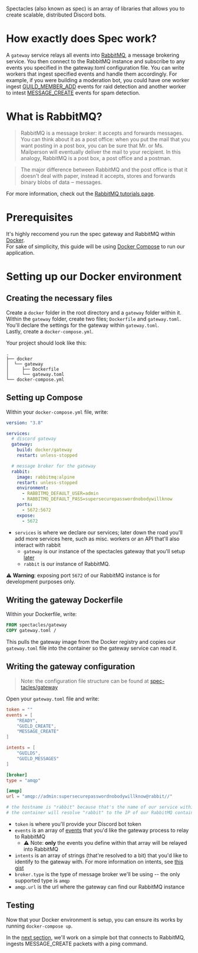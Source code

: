 Spectacles (also known as spec) is an array of libraries that allows you to create scalable, distributed Discord bots.

# How exactly does Spec work?
A `gateway` service relays all events into [RabbitMQ](./prereq.md#what-is-rabbitmq), a message brokering service. You then connect to the RabbitMQ instance and subscribe to any events you specified in the gateway.toml configuration file. You can write workers that ingest specified events and handle them accordingly. For example, if you were building a moderation bot, you could have one worker ingest [GUILD_MEMBER_ADD](https://discord.com/developers/docs/topics/gateway#guild-member-add) events for raid detection and another worker to intest [MESSAGE_CREATE](https://discord.com/developers/docs/topics/gateway#message-create) events for spam detection.

# What is RabbitMQ?
> RabbitMQ is a message broker: it accepts and forwards messages. You can think about it as a post office: when you put the mail that you want posting in a post box, you can be sure that Mr. or Ms. Mailperson will eventually deliver the mail to your recipient. In this analogy, RabbitMQ is a post box, a post office and a postman. 

> The major difference between RabbitMQ and the post office is that it doesn't deal with paper, instead it accepts, stores and forwards binary blobs of data ‒ messages. 

For more information, check out the [RabbitMQ tutorials page](https://www.rabbitmq.com/tutorials/tutorial-one-python.html).

# Prerequisites
<!-- TODO: make this better -->
It's highly reccomend you run the spec gateway and RabbitMQ within [Docker](https://docs.docker.com/engine/).  
For sake of simplicity, this guide will be using [Docker Compose](https://docs.docker.com/compose/) to run our application.

# Setting up our Docker environment
## Creating the necessary files
Create a `docker` folder in the root directory and a `gateway` folder within it.  
Within the `gateway` folder, create two files; `Dockerfile` and `gateway.toml`. You'll declare the settings for the gateway within `gateway.toml`.  
Lastly, create a `docker-compose.yml`.  

Your project should look like this:  
```
.
├── docker
│  └── gateway
│     ├── Dockerfile
│     └── gateway.toml
└── docker-compose.yml
```

## Setting up Compose
Within your `docker-compose.yml` file, write:
```yml
version: "3.8"

services:
  # discord gateway
  gateway:
    build: docker/gateway
    restart: unless-stopped

  # message broker for the gateway
  rabbit:
    image: rabbitmq:alpine
    restart: unless-stopped
    environment:
      - RABBITMQ_DEFAULT_USER=admin
      - RABBITMQ_DEFAULT_PASS=supersecurepasswordnobodywillknow
    ports:
      - 5672:5672
    expose:
      - 5672
```
* `services` is where we declare our services; later down the road you'll add more services here, such as misc. workers or an API that'll also interact with rabbit
	- `gateway` is our instance of the spectacles gateway that you'll setup [later](./prereq.md##Writing-the-gateway-Dockerfile)
	- `rabbit` is our instance of RabbitMQ.

⚠ **Warning**: exposing port `5672` of our RabbitMQ instance is for development purposes only.

## Writing the gateway Dockerfile
Within your Dockerfile, write:
```dockerfile
FROM spectacles/gateway
COPY gateway.toml /
```
This pulls the gateway image from the Docker registry and copies our `gateway.toml` file into the container so the gateway service can read it.  

## Writing the gateway configuration
> Note: the configuration file structure can be found at [spec-tacles/gateway](https://github.com/spec-tacles/gateway#config-file)  

Open your `gateway.toml` file and write:
```toml
token = ""
events = [
	"READY",
	"GUILD_CREATE",
	"MESSAGE_CREATE"
]

intents = [
	"GUILDS",
	"GUILD_MESSAGES"
]

[broker]
type = "amqp"

[amqp]
url = "amqp://admin:supersecurepasswordnobodywillknow@rabbit//"

# the hostname is "rabbit" because that's the name of our service within our Compose file
# the container will resolve "rabbit" to the IP of our RabbitMQ container
```

* `token` is where you'll provide your Discord bot token
* `events` is an array of [events](https://discord.com/developers/docs/topics/gateway#commands-and-events-gateway-events) that you'd like the gateway process to relay to RabbitMQ
	- ⚠ Note: __only__ the events you define within that array will be relayed into RabbitMQ
* `intents` is an array of strings (that're resolved to a bit) that you'd like to identify to the gateway with. For more information on intents, see [this gist](https://gist.github.com/msciotti/223272a6f976ce4fda22d271c23d72d9)
* `broker.type` is the type of message broker we'll be using -- the only supported type is `amqp`
* `amqp.url` is the url where the gateway can find our RabbitMQ instance

## Testing
Now that your Docker environment is setup, you can ensure its works by running `docker-compose up`.


In the [next section](./simple-bot.md), we'll work on a simple bot that connects to RabbitMQ, ingests MESSAGE_CREATE packets with a ping command.
